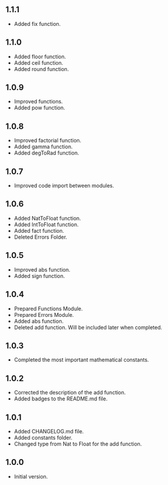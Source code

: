 ## 1.1.1

- Added fix function.

## 1.1.0

- Added floor function.
- Added ceil function.
- Added round function.

## 1.0.9

- Improved functions.
- Added pow function.

## 1.0.8

- Improved factorial function.
- Added gamma function.
- Added degToRad function.

## 1.0.7

- Improved code import between modules.

## 1.0.6

- Added NatToFloat function.
- Added IntToFloat function.
- Added fact function.
- Deleted Errors Folder.

## 1.0.5

- Improved abs function.
- Added sign function.

## 1.0.4

- Prepared Functions Module.
- Prepared Errors Module.
- Added abs function.
- Deleted add function. Will be included later when completed.

## 1.0.3

- Completed the most important mathematical constants.

## 1.0.2

- Corrected the description of the add function.
- Added badges to the README.md file.

## 1.0.1

- Added CHANGELOG.md file.
- Added constants folder.
- Changed type from Nat to Float for the add function.

## 1.0.0

- Initial version.
